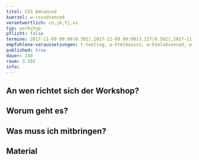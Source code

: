 ```yaml
---
titel: CSS Advanced
kuerzel: w-cssadvanced
verantwortlich: cn,jk,fj,vs
typ: workshop
pflicht: false
termine: 2017-11-09 09:00|0.501|,2017-11-09 09:00|3.217|0.502|,2017-11-09 14:00|3.100|,2017-11-09 14:00|3.217|0.501|
empfohlene-voraussetzungen: t-tooling, w-htmlbasics, w-htmladvanced, w-cssbasics
published: true
dauer: 240
raum: 3.102
info: 
---
```


## An wen richtet sich der Workshop?


## Worum geht es?


## Was muss ich mitbringen?


## Material
